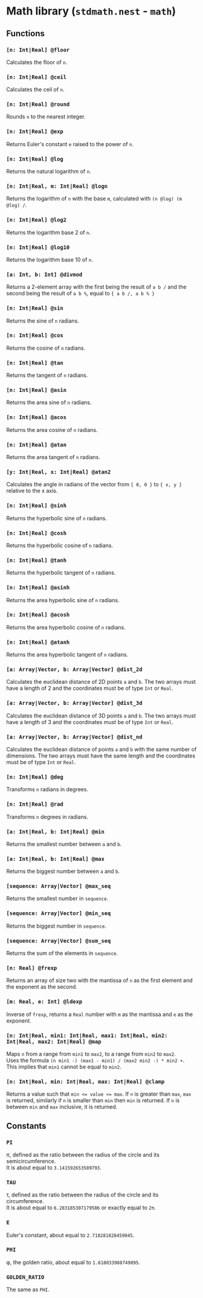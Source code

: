 # Math library (`stdmath.nest` - `math`)

## Functions

### `[n: Int|Real] @floor`

Calculates the floor of `n`.

### `[n: Int|Real] @ceil`

Calculates the ceil of `n`.

### `[n: Int|Real] @round`

Rounds `n` to the nearest integer.

### `[n: Int|Real] @exp`

Returns Euler's constant `e` raised to the power of `n`.

### `[n: Int|Real] @log`

Returns the natural logarithm of `n`.

### `[n: Int|Real, m: Int|Real] @logn`

Returns the logarithm of `n` with the base `m`, calculated with
`(n @log) (m @log) /`.

### `[n: Int|Real] @log2`

Returns the logarithm base 2 of `n`.

### `[n: Int|Real] @log10`

Returns the logarithm base 10 of `n`.

### `[a: Int, b: Int] @divmod`

Returns a 2-element array with the first being the result of `a b /` and the
second being the result of `a b %`, equal to `{ a b /, a b % }`

### `[n: Int|Real] @sin`

Returns the sine of `n` radians.

### `[n: Int|Real] @cos`

Returns the cosine of `n` radians.

### `[n: Int|Real] @tan`

Returns the tangent of `n` radians.

### `[n: Int|Real] @asin`

Returns the area sine of `n` radians.

### `[n: Int|Real] @acos`

Returns the area cosine of `n` radians.

### `[n: Int|Real] @atan`

Returns the area tangent of `n` radians.

### `[y: Int|Real, x: Int|Real] @atan2`

Calculates the angle in radians of the vector from `{ 0, 0 }` to `{ x, y }`
relative to the x axis.

### `[n: Int|Real] @sinh`

Returns the hyperbolic sine of `n` radians.

### `[n: Int|Real] @cosh`

Returns the hyperbolic cosine of `n` radians.

### `[n: Int|Real] @tanh`

Returns the hyperbolic tangent of `n` radians.

### `[n: Int|Real] @asinh`

Returns the area hyperbolic sine of `n` radians.

### `[n: Int|Real] @acosh`

Returns the area hyperbolic cosine of `n` radians.

### `[n: Int|Real] @atanh`

Returns the area hyperbolic tangent of `n` radians.

### `[a: Array|Vector, b: Array|Vector] @dist_2d`

Calculates the euclidean distance of 2D points `a` and `b`. The two arrays must
have a length of 2 and the coordinates must be of type `Int` or `Real`.

### `[a: Array|Vector, b: Array|Vector] @dist_3d`

Calculates the euclidean distance of 3D points `a` and `b`. The two arrays must
have a length of 3 and the coordinates must be of type `Int` or `Real`.

### `[a: Array|Vector, b: Array|Vector] @dist_nd`

Calculates the euclidean distance of points `a` and `b` with the same number of
dimensions. The two arrays must have the same length and the coordinates must be
of type `Int` or `Real`.

### `[n: Int|Real] @deg`

Transforms `n` radians in degrees.

### `[n: Int|Real] @rad`

Transforms `n` degrees in radians.

### `[a: Int|Real, b: Int|Real] @min`

Returns the smallest number between `a` and `b`.

### `[a: Int|Real, b: Int|Real] @max`

Returns the biggest number between `a` and `b`.

### `[sequence: Array|Vector] @max_seq`

Returns the smallest number in `sequence`.

### `[sequence: Array|Vector] @min_seq`

Returns the biggest number in `sequence`.

### `[sequence: Array|Vector] @sum_seq`

Returns the sum of the elements in `sequence`.

### `[n: Real] @frexp`

Returns an array of size two with the mantissa of `n` as the first element and
the exponent as the second.

### `[m: Real, e: Int] @ldexp`

Inverse of `frexp`, returns a `Real` number with `m` as the mantissa and `e` as
the exponent.

### `[n: Int|Real, min1: Int|Real, max1: Int|Real, min2: Int|Real, max2: Int|Real] @map`

Maps `n` from a range from `min1` to `max2`, to a range from `min2` to `max2`.  
Uses the formula `(n min1 -) (max1 - min1) / (max2 min2 -) * min2 +`.  
This implies that `min1` cannot be equal to `min2`.

### `[n: Int|Real, min: Int|Real, max: Int|Real] @clamp`

Returns a value such that `min <= value <= max`. If `n` is greater than `max`,
`max` is returned, similarly if `n` is smaller than `min` then `min` is returned.
If `n` is between `min` and `max` inclusive, it is returned.

## Constants

### `PI`

π, defined as the ratio between the radius of the circle and its
semicircumference.  
It is about equal to `3.141592653589793`.

### `TAU`

τ, defined as the ratio between the radius of the circle and its circumference.  
It is about equal to `6.283185307179586` or exactly equal to `2π`.

### `E`

Euler's constant, about equal to `2.718281828459045`.

### `PHI`

φ, the golden ratio, about equal to `1.618033988749895`.

### `GOLDEN_RATIO`

The same as `PHI`.
